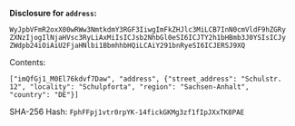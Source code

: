 __Disclosure for `address`:__

```
WyJpbVFmR2oxX00wRWw3NmtkdmY3RGF3IiwgImFkZHJlc3MiLCB7InN0cmVldF9hZGRy
ZXNzIjogIlNjaHVsc3RyLiAxMiIsICJsb2NhbGl0eSI6ICJTY2h1bHBmb3J0YSIsICJy
ZWdpb24iOiAiU2FjaHNlbi1BbmhhbHQiLCAiY291bnRyeSI6ICJERSJ9XQ
```

Contents:

```
["imQfGj1_M0El76kdvf7Daw", "address", {"street_address": "Schulstr.
12", "locality": "Schulpforta", "region": "Sachsen-Anhalt",
"country": "DE"}]
```

SHA-256 Hash: `FphFFpj1vtr0rpYK-14fickGKMg3zf1fIpJXxTK8PAE`